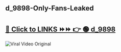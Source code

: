 
 ## d_9898-Only-Fans-Leaked

# <h2><a href="https://clipsfans.com/d_9898&ref=git">🔗 Click to LINKS ⏩⏩ 👉 🟢 d_9898 </a></h2>

<a href="https://clipsfans.com/d_9898&ref=git" rel="nofollow" data-target="animated-image.originalLink"><img src="https://i.ibb.co.com/xMMVF88/686577567.gif" alt="Viral Video Original" style="max-width: 100%; display: inline-block;" data-target="animated-image.originalImage"></a>

